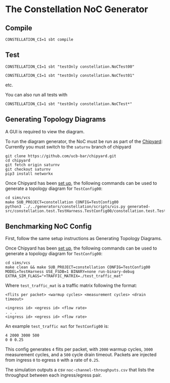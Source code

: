 The Constellation NoC Generator
=======================================================

## Compile

`CONSTELLATION_CI=1 sbt compile`

## Test

`CONSTELLATION_CI=1 sbt "testOnly constellation.NoCTest00"`

`CONSTELLATION_CI=1 sbt "testOnly constellation.NoCTest01"`

etc.

You can also run all tests with

`CONSTELLATION_CI=1 sbt "testOnly constellation.NoCTest*"`

## Generating Topology Diagrams
A GUI is required to view the diagram.

To run the diagram generator, the NoC must be run as part of the [Chipyard](https://github.com/ucb-bar/chipyard):
Currently you must switch to the `saturnv` branch of chipyard

```
git clone https://github.com/ucb-bar/chipyard.git
cd chipyard
git fetch origin saturnv
git checkout saturnv
pip3 install networkx
```

Once Chipyard has been [set up](https://chipyard.readthedocs.io/en/latest/Chipyard-Basics/Initial-Repo-Setup.html), the following commands can be used to generate a topology diagram for `TestConfig00`:

```
cd sims/vcs
make SUB_PROJECT=constellation CONFIG=TestConfig00
python3 ../../generators/constellation/scripts/vis.py generated-src/constellation.test.TestHarness.TestConfig00/constellation.test.TestHarness.TestConfig00.noc.
```

## Benchmarking NoC Config
First, follow the same setup instructions as Generating Topology Diagrams.

Once Chipyard has been [set up](https://chipyard.readthedocs.io/en/latest/Chipyard-Basics/Initial-Repo-Setup.html), the following commands can be used to generate a topology diagram for `TestConfig00`:

```
cd sims/vcs
make clean && make SUB_PROJECT=constellation CONFIG=TestConfig00 MODEL=TestHarness USE_FSDB=1 BINARY=none run-binary-debug EXTRA_SIM_FLAGS="+TRAFFIC_MATRIX=./test_traffic_mat"
```

Where `test_traffic_mat` is a traffic matrix following the format:

```
<flits per packet> <warmup cycles> <measurement cycles> <drain timeout>

<ingress id> <egress id> <flow rate>
. . .
<ingress id> <egress id> <flow rate>
```

An example `test_traffic mat` for `TestConfig00` is:

```
4 2000 3000 500
0 0 0.25
```

This config generates `4` flits per packet, with `2000` warmup cycles, `3000` measurement cycles, and a `500` cycle drain timeout. Packets are injected from ingress `0` to egress `0` with a rate of `0.25`.

The simulation outputs a csv `noc-channel-throughputs.csv` that lists the throughput between each ingress/egress pair.
